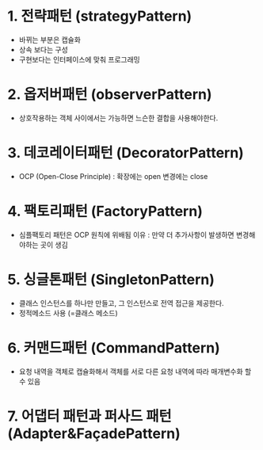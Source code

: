# 1. 전략패턴 (strategyPattern)
- 바뀌는 부분은 캡슐화
- 상속 보다는 구성
- 구현보다는 인터페이스에 맞춰 프로그래밍

# 2. 옵저버패턴 (observerPattern)
- 상호작용하는 객체 사이에서는 가능하면 느슨한 결합을 사용해야한다.

# 3. 데코레이터패턴 (DecoratorPattern)
- OCP (Open-Close Principle) : 확장에는 open 변경에는 close

# 4. 팩토리패턴 (FactoryPattern)
- 심플팩토리 패턴은 OCP 원칙에 위배됨 이유 : 만약 더 추가사항이 발생하면 변경해야하는 곳이 생김

# 5. 싱글톤패턴 (SingletonPattern)
- 클래스 인스턴스를 하나만 만들고, 그 인스턴스로 전역 접근을 제공한다.
- 정적메소드 사용 (=클래스 메소드)

# 6. 커맨드패턴 (CommandPattern)
- 요청 내역을 객체로 캡슐화해서 객체를 서로 다른 요청 내역에 따라 매개변수화 할 수 있음

# 7. 어댑터 패턴과 퍼사드 패턴 (Adapter&FaçadePattern)



